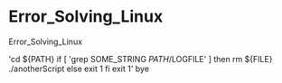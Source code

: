 # Error_Solving_Linux
Error_Solving_Linux

'cd ${PATH}
if [ 'grep SOME_STRING $PATH/$LOGFILE' ]
then        rm ${FILE}       
        ./anotherScript
else
        exit 1
fi
exit 1'
bye
